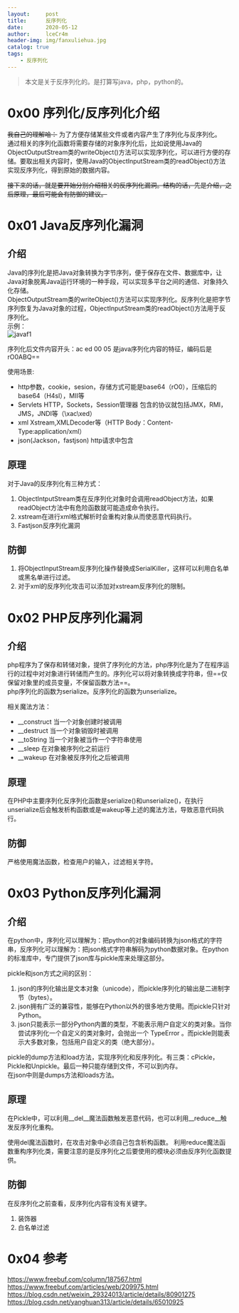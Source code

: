 ```yaml
---
layout:     post
title:      反序列化
date:       2020-05-12
author:     lceCr4m
header-img: img/fanxuliehua.jpg
catalog: true
tags:
    - 反序列化
---
```

> 本文是关于反序列化的。是打算写java，php，python的。

# 0x00 序列化/反序列化介绍
~~我自己的理解哈：~~ 为了方便存储某些文件或者内容产生了序列化与反序列化。  
通过相关的序列化函数将需要存储的对象序列化后，比如说使用Java的ObjectOutputStream类的writeObject()方法可以实现序列化，可以进行方便的存储。要取出相关内容时，使用Java的ObjectInputStream类的readObject()方法实现反序列化，得到原始的数据内容。  

~~接下来的话，就是要开始分别介绍相关的反序列化漏洞。结构的话，先是介绍，之后原理，最后可能会有防御的建议。~~
# 0x01 Java反序列化漏洞
## 介绍
Java的序列化是把Java对象转换为字节序列，便于保存在文件、数据库中，让Java对象脱离Java运行环境的一种手段，可以实现多平台之间的通信、对象持久化存储。  
ObjectOutputStream类的writeObject()方法可以实现序列化。反序列化是把字节序列恢复为Java对象的过程，ObjectInputStream类的readObject()方法用于反序列化。  
示例：  
![javaf1](https://github.com/lceCre4m/lceCre4m.github.io/blob/master/img/javaf1.png?raw=true)

序列化后文件内容开头：ac ed 00 05 是java序列化内容的特征，编码后是rO0ABQ==

使用场景:
- http参数，cookie，sesion，存储方式可能是base64（rO0），压缩后的base64（H4sl），MII等
- Servlets HTTP，Sockets，Session管理器 包含的协议就包括JMX，RMI，JMS，JNDI等（\xac\xed）
- xml Xstream,XMLDecoder等（HTTP Body：Content-Type:application/xml）
- json(Jackson，fastjson) http请求中包含
## 原理
对于Java的反序列化有三种方式：  
1. ObjectIntputStream类在反序列化对象时会调用readObject方法，如果readObject方法中有危险函数就可能造成命令执行。  
1. xstream在进行xml格式解析时会重构对象从而使恶意代码执行。  
1. Fastjson反序列化漏洞
## 防御
1. 将ObjectInputStream反序列化操作替换成SerialKiller，这样可以利用白名单或黑名单进行过滤。  
1. 对于xml的反序列化攻击可以添加对xstream反序列化的限制。
# 0x02 PHP反序列化漏洞
## 介绍
php程序为了保存和转储对象，提供了序列化的方法，php序列化是为了在程序运行的过程中对对象进行转储而产生的。序列化可以将对象转换成字符串，但==仅保留对象里的成员变量，不保留函数方法==。   
php序列化的函数为serialize。反序列化的函数为unserialize。

相关魔法方法：
- __construct 当一个对象创建时被调用
- __destruct 当一个对象销毁时被调用
- __toString 当一个对象被当作一个字符串使用
- __sleep 在对象被序列化之前运行
- __wakeup 在对象被反序列化之后被调用
## 原理
在PHP中主要序列化反序列化函数是serialize()和unserialize()，在执行unserialize后会触发析构函数或是wakeup等上述的魔法方法，导致恶意代码执行。
## 防御
严格使用魔法函数，检查用户的输入，过滤相关字符。
# 0x03 Python反序列化漏洞
## 介绍
在python中，序列化可以理解为：把python的对象编码转换为json格式的字符串，反序列化可以理解为：把json格式字符串解码为python数据对象。在python的标准库中，专门提供了json库与pickle库来处理这部分。

pickle和json方式之间的区别：

1. json的序列化输出是文本对象（unicode），而pickle序列化的输出是二进制字节（bytes）。
1. json拥有广泛的兼容性，能够在Python以外的很多地方使用。而pickle只针对Python。
1. json只能表示一部分Python内置的类型，不能表示用户自定义的类对象。当你尝试序列化一个自定义的类对象时，会抛出一个 TypeError 。而pickle则能表示大多数对象，包括用户自定义的类（绝大部分）。

pickle的dump方法和load方法，实现序列化和反序列化。有三类：cPickle，Pickle和Unpickle。最后一种只能存储到文件，不可以到内存。  
在json中则是dumps方法和loads方法。
## 原理
在Pickle中，可以利用__del__魔法函数触发恶意代码，也可以利用__reduce__触发反序列化重构。

使用del魔法函数时，在攻击对象中必须自己包含析构函数。
利用reduce魔法函数重构序列化类，需要注意的是反序列化之后要使用的模块必须由反序列化函数提供。
## 防御
在反序列化之前查看，反序列化内容有没有关键字。
1. 装饰器
1. 白名单过滤
# 0x04 参考
https://www.freebuf.com/column/187567.html  
https://www.freebuf.com/articles/web/209975.html  
https://blog.csdn.net/weixin_29324013/article/details/80901275  
https://blog.csdn.net/yanghuan313/article/details/65010925



